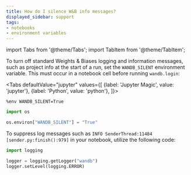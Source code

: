 ```yaml
---
title: How do I silence W&B info messages?
displayed_sidebar: support
tags:
- notebooks
- environment variables
---
```

import Tabs from '@theme/Tabs';
import TabItem from '@theme/TabItem';

To turn off standard Weights & Biases logging and information messages, such as project info at the start of a run, set the `WANDB_SILENT` environment variable. This must occur in a notebook cell before running `wandb.login`:

<Tabs
  defaultValue="jupyter"
  values={[
    {label: 'Jupyter Magic', value: 'jupyter'},
    {label: 'Python', value: 'python'},
  ]}>
  <TabItem value="jupyter">

```notebook
%env WANDB_SILENT=True
```
  </TabItem>
  <TabItem value="python">

```python
import os

os.environ["WANDB_SILENT"] = "True"
```
  </TabItem>
</Tabs>

To suppress log messages such as `INFO SenderThread:11484 [sender.py:finish():979]` in your notebook, utilize the following code:

```python
import logging

logger = logging.getLogger("wandb")
logger.setLevel(logging.ERROR)
```